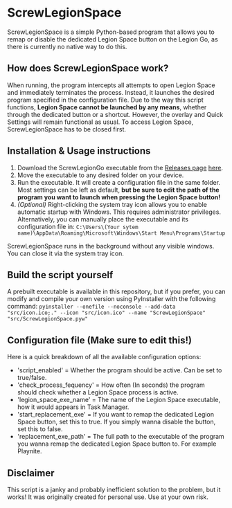 # ScrewLegionSpace
ScrewLegionSpace is a simple Python-based program that allows you to remap or disable the dedicated Legion Space button on the Legion Go, as there is currently no native way to do this.

## How does ScrewLegionSpace work?
When running, the program intercepts all attempts to open Legion Space and immediately terminates the process. Instead, it launches the desired program specified in the configuration file.
Due to the way this script functions, **Legion Space cannot be launched by any means**, whether through the dedicated button or a shortcut. However, the overlay and Quick Settings will remain functional as usual. To access Legion Space, ScrewLegionSpace has to be closed first.

## Installation & Usage instructions
1. Download the ScrewLegionGo executable from the [Releases page](https://github.com/IggyIggz1999/Screw-Legion-Space/releases) [here](https://github.com/IggyIggz1999/Screw-Legion-Space/releases/download/V1/ScrewLegionSpace.exe).
2. Move the executable to any desired folder on your device.
3. Run the executable. It will create a configuration file in the same folder. Most settings can be left as default, **but be sure to edit the path of the program you want to launch when pressing the Legion Space button!**
4. _(Optional)_ Right-clicking the system tray icon allows you to enable automatic startup with Windows. This requires administrator privileges. Alternatively, you can manually place the executable and its configuration file in:
```C:\Users\(Your sytem name)\AppData\Roaming\Microsoft\Windows\Start Menu\Programs\Startup```

ScrewLegionSpace runs in the background without any visible windows. You can close it via the system tray icon.

## Build the script yourself
A prebuilt executable is available in this repository, but if you prefer, you can modify and compile your own version using PyInstaller with the following command:
```pyinstaller --onefile --noconsole --add-data "src/icon.ico;." --icon "src/icon.ico" --name "ScrewLegionSpace" "src/ScrewLegionSpace.pyw"```

## Configuration file (Make sure to edit this!)
Here is a quick breakdown of all the available configuration options:
 - 'script_enabled' = Whether the program should be active. Can be set to true/false.
 - 'check_process_fequency' =  How often (In seconds) the program should check whether a Legion Space process is active. 
 - 'legion_space_exe_name' = The name of the Legion Space executable, how it would appears in Task Manager.
 - 'start_replacement_exe' = If you want to remap the dedicated Legion Space button, set this to true. If you simply wanna disable the button, set this to false.
 - 'replacement_exe_path' = The full path to the executable of the program you wanna remap the dedicated Legion Space button to. For example Playnite.

## Disclaimer
This script is a janky and probably inefficient solution to the problem, but it works! It was originally created for personal use. Use at your own risk.













